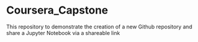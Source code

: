 # Coursera_Capstone
This repository to demonstrate the creation of a new Github repository and share a Jupyter Notebook via a shareable link
